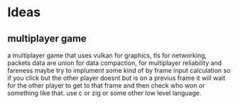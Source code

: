 # Ideas
## multiplayer game
a multiplayer game that uses vulkan for graphics, tls for networking, packets data are union for data compaction, for multiplayer reliability and fareness maybe try to implument some kind of by frame input calculation so if you click but the other player doesnt but is on a previus frame it will wait for the other player to get to that frame and then check who won or something like that.
use c or zig or some other low level language.
##
